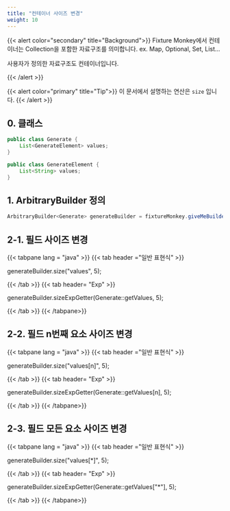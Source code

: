 ```yaml
---
title: "컨테이너 사이즈 변경"
weight: 10
---
```


{{< alert color="secondary" title="Background">}}
Fixture Monkey에서 컨테이너는 Collection을 포함한 자료구조를 의미합니다.
ex. Map, Optional, Set, List...

사용자가 정의한 자료구조도 컨테이너입니다.


{{< /alert >}}

{{< alert color="primary" title="Tip">}}
이 문서에서 설명하는 연산은 `size` 입니다.
{{< /alert >}}


## 0. 클래스

```java
public class Generate {
	List<GenerateElement> values;
}

public class GenerateElement {
	List<String> values;
}
```

## 1. ArbitraryBuilder 정의

```java
ArbitraryBuilder<Generate> generateBuilder = fixtureMonkey.giveMeBuilder(Generate.class);
```

## 2-1. 필드 사이즈 변경

{{< tabpane lang = "java" >}}
{{< tab header ="일반 표현식" >}}

generateBuilder.size("values", 5);

{{< /tab >}}
{{< tab header= "Exp" >}}

generateBuilder.sizeExpGetter(Generate::getValues, 5);

{{< /tab >}}
{{< /tabpane>}}


## 2-2. 필드 n번째 요소 사이즈 변경

{{< tabpane lang = "java" >}}
{{< tab header ="일반 표현식" >}}

generateBuilder.size("values[n]", 5);

{{< /tab >}}
{{< tab header= "Exp" >}}

generateBuilder.sizeExpGetter(Generate::getValues[n], 5);

{{< /tab >}}
{{< /tabpane>}}

## 2-3. 필드 모든 요소 사이즈 변경

{{< tabpane lang = "java" >}}
{{< tab header ="일반 표현식" >}}

generateBuilder.size("values[*]", 5);

{{< /tab >}}
{{< tab header= "Exp" >}}

generateBuilder.sizeExpGetter(Generate::getValues["*"], 5);

{{< /tab >}}
{{< /tabpane>}}
